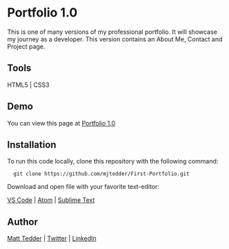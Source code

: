 # Portfolio 1.0

This is one of many versions of my professional portfolio.  It will showcase my journey as a developer.  This version contains an About Me, Contact and Project page.

## Tools

HTML5 | CSS3

## Demo

You can view this page at [Portfolio 1.0](https://mjtedder.github.io/Portfolio-1.0/)

## Installation

To run this code locally, clone this repository with the following command:

      git clone https://github.com/mjtedder/First-Portfolio.git
      
Download and open file with your favorite text-editor:

   [VS Code](https://code.visualstudio.com/) | [Atom](https://atom.io/) | [Sublime Text](https://www.sublimetext.com/)
      

## Author

[Matt Tedder](https://github.com/mjtedder) | [Twitter](https://twitter.com/fully_coded) | [LinkedIn](https://www.linkedin.com/in/matt-tedder-7bb210a0/)
